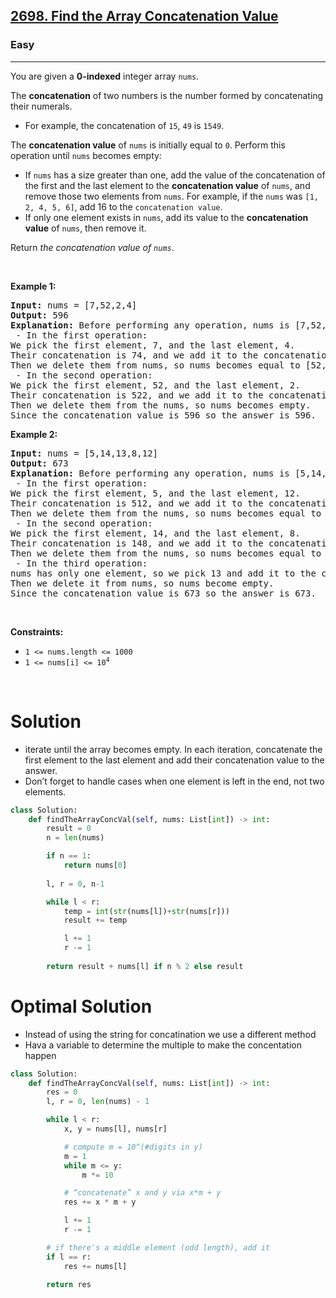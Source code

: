 <h2><a href="https://leetcode.com/problems/find-the-array-concatenation-value">2698. Find the Array Concatenation Value</a></h2><h3>Easy</h3><hr><p>You are given a <strong>0-indexed</strong> integer array <code>nums</code>.</p>

<p>The <strong>concatenation</strong> of two numbers is the number formed by concatenating their numerals.</p>

<ul>
	<li>For example, the concatenation of <code>15</code>, <code>49</code> is <code>1549</code>.</li>
</ul>

<p>The <strong>concatenation value</strong> of <code>nums</code> is initially equal to <code>0</code>. Perform this operation until <code>nums</code> becomes empty:</p>

<ul>
	<li>If <code>nums</code> has a size greater than one, add the value of the concatenation of the first and the last element to the <strong>concatenation value</strong> of <code>nums</code>, and remove those two elements from <code>nums</code>. For example, if the <code>nums</code> was <code>[1, 2, 4, 5, 6]</code>, add 16 to the <code>concatenation value</code>.</li>
	<li>If only one element exists in <code>nums</code>, add its value to the <strong>concatenation value</strong> of <code>nums</code>, then remove it.</li>
</ul>

<p>Return<em> the concatenation value of <code>nums</code></em>.</p>

<p>&nbsp;</p>
<p><strong class="example">Example 1:</strong></p>

<pre>
<strong>Input:</strong> nums = [7,52,2,4]
<strong>Output:</strong> 596
<strong>Explanation:</strong> Before performing any operation, nums is [7,52,2,4] and concatenation value is 0.
 - In the first operation:
We pick the first element, 7, and the last element, 4.
Their concatenation is 74, and we add it to the concatenation value, so it becomes equal to 74.
Then we delete them from nums, so nums becomes equal to [52,2].
 - In the second operation:
We pick the first element, 52, and the last element, 2.
Their concatenation is 522, and we add it to the concatenation value, so it becomes equal to 596.
Then we delete them from the nums, so nums becomes empty.
Since the concatenation value is 596 so the answer is 596.
</pre>

<p><strong class="example">Example 2:</strong></p>

<pre>
<strong>Input:</strong> nums = [5,14,13,8,12]
<strong>Output:</strong> 673
<strong>Explanation:</strong> Before performing any operation, nums is [5,14,13,8,12] and concatenation value is 0.
 - In the first operation:
We pick the first element, 5, and the last element, 12.
Their concatenation is 512, and we add it to the concatenation value, so it becomes equal to 512.
Then we delete them from the nums, so nums becomes equal to [14,13,8].
 - In the second operation:
We pick the first element, 14, and the last element, 8.
Their concatenation is 148, and we add it to the concatenation value, so it becomes equal to 660.
Then we delete them from the nums, so nums becomes equal to [13].
 - In the third operation:
nums has only one element, so we pick 13 and add it to the concatenation value, so it becomes equal to 673.
Then we delete it from nums, so nums become empty.
Since the concatenation value is 673 so the answer is 673.
</pre>

<p>&nbsp;</p>
<p><strong>Constraints:</strong></p>

<ul>
	<li><code>1 &lt;= nums.length &lt;= 1000</code></li>
	<li><code>1 &lt;= nums[i] &lt;= 10<sup>4</sup></code></li>
</ul>

<p>&nbsp;</p>
<style type="text/css">.spoilerbutton {display:block; border:dashed; padding: 0px 0px; margin:10px 0px; font-size:150%; font-weight: bold; color:#000000; background-color:cyan; outline:0; 
}
.spoiler {overflow:hidden;}
.spoiler > div {-webkit-transition: all 0s ease;-moz-transition: margin 0s ease;-o-transition: all 0s ease;transition: margin 0s ease;}
.spoilerbutton[value="Show Message"] + .spoiler > div {margin-top:-500%;}
.spoilerbutton[value="Hide Message"] + .spoiler {padding:5px;}
</style>

# Solution 
* iterate until the array becomes empty. In each iteration, concatenate the first element to the last element and add their concatenation value to the answer.
* Don’t forget to handle cases when one element is left in the end, not two elements.

```python
class Solution:
    def findTheArrayConcVal(self, nums: List[int]) -> int:
        result = 0
        n = len(nums)

        if n == 1:
            return nums[0]
        
        l, r = 0, n-1

        while l < r:
            temp = int(str(nums[l])+str(nums[r]))
            result += temp

            l += 1
            r -= 1
        
        return result + nums[l] if n % 2 else result
```

# Optimal Solution 
* Instead of using the string for concatination we use a different method 
* Hava a variable to determine the multiple to make the concentation happen 
```python
class Solution:
    def findTheArrayConcVal(self, nums: List[int]) -> int:
        res = 0
        l, r = 0, len(nums) - 1

        while l < r:
            x, y = nums[l], nums[r]

            # compute m = 10^(#digits in y)
            m = 1
            while m <= y:
                m *= 10

            # “concatenate” x and y via x*m + y
            res += x * m + y

            l += 1
            r -= 1

        # if there's a middle element (odd length), add it
        if l == r:
            res += nums[l]

        return res
```
